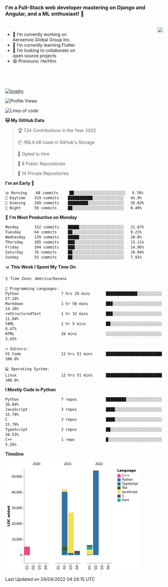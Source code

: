 ### I'm a Full-Stack web developer mastering on Django and Angular, and a ML enthusiast!  👋

<br/>

<img align="right" height="250"  src="https://media1.giphy.com/media/qgQUggAC3Pfv687qPC/giphy.gif?cid=ecf05e470ttfxgsj072btembitu1zn4ti3t3cdyg4jo5b3by&rid=giphy.gif&ct=g" />

 <div style="width:50%">
    <ul>
      <li>🔭 I’m currently working on Aeroenvio Global Group Inc.</li>
      <li>🌱 I’m currently learning Flutter</li>
      <li>👯 I’m looking to collaborate on open source projects</li>
      <li>😄 Pronouns: He/Him</li>
<!--       <li>⚡ Fun fact: I started my first professional project for a company as web dev without knowing any JS </li> -->
    </ul>
  </div>
  
<br/><br/><br/>

[![trophy](https://github-profile-trophy.vercel.app/?username=dfg-98&row=3&column=3&theme=monokai)](https://github.com/ryo-ma/github-profile-trophy)


<!--START_SECTION:waka-->
![Profile Views](http://img.shields.io/badge/Profile%20Views-4-blue)

![Lines of code](https://img.shields.io/badge/From%20Hello%20World%20I%27ve%20Written-138%20Thousand%20lines%20of%20code-blue)

**🐱 My GitHub Data** 

> 🏆 724 Contributions in the Year 2022
 > 
> 📦 166.9 kB Used in GitHub's Storage 
 > 
> 💼 Opted to Hire
 > 
> 📜 8 Public Repositories 
 > 
> 🔑 14 Private Repositories  
 > 
**I'm an Early 🐤** 

```text
🌞 Morning    68 commits     ██░░░░░░░░░░░░░░░░░░░░░░░   9.78% 
🌆 Daytime    319 commits    ███████████░░░░░░░░░░░░░░   45.9% 
🌃 Evening    249 commits    █████████░░░░░░░░░░░░░░░░   35.83% 
🌙 Night      59 commits     ██░░░░░░░░░░░░░░░░░░░░░░░   8.49%

```
📅 **I'm Most Productive on Monday** 

```text
Monday       152 commits    █████░░░░░░░░░░░░░░░░░░░░   21.87% 
Tuesday      64 commits     ██░░░░░░░░░░░░░░░░░░░░░░░   9.21% 
Wednesday    139 commits    █████░░░░░░░░░░░░░░░░░░░░   20.0% 
Thursday     105 commits    ███░░░░░░░░░░░░░░░░░░░░░░   15.11% 
Friday       104 commits    ███░░░░░░░░░░░░░░░░░░░░░░   14.96% 
Saturday     76 commits     ██░░░░░░░░░░░░░░░░░░░░░░░   10.94% 
Sunday       55 commits     ██░░░░░░░░░░░░░░░░░░░░░░░   7.91%

```


📊 **This Week I Spent My Time On** 

```text
⌚︎ Time Zone: America/Havana

💬 Programming Languages: 
Python                   7 hrs 20 mins       ██████████████░░░░░░░░░░░   57.18% 
Markdown                 1 hr 50 mins        ███░░░░░░░░░░░░░░░░░░░░░░   14.38% 
reStructuredText         1 hr 32 mins        ███░░░░░░░░░░░░░░░░░░░░░░   11.94% 
YAML                     1 hr 5 mins         ██░░░░░░░░░░░░░░░░░░░░░░░   8.47% 
HTML                     26 mins             ░░░░░░░░░░░░░░░░░░░░░░░░░   3.42%

🔥 Editors: 
VS Code                  12 hrs 51 mins      █████████████████████████   100.0%

💻 Operating System: 
Linux                    12 hrs 51 mins      █████████████████████████   100.0%

```

**I Mostly Code in Python** 

```text
Python                   7 repos             █████████░░░░░░░░░░░░░░░░   36.84% 
JavaScript               3 repos             ████░░░░░░░░░░░░░░░░░░░░░   15.79% 
C                        3 repos             ████░░░░░░░░░░░░░░░░░░░░░   15.79% 
TypeScript               2 repos             ██░░░░░░░░░░░░░░░░░░░░░░░   10.53% 
C++                      1 repo              █░░░░░░░░░░░░░░░░░░░░░░░░   5.26%

```


**Timeline**

![Chart not found](https://raw.githubusercontent.com/dfg-98/dfg-98/main/charts/bar_graph.png) 


 Last Updated on 24/04/2022 04:24:15 UTC
<!--END_SECTION:waka-->
